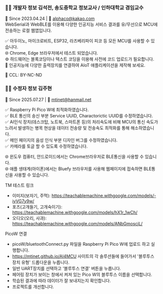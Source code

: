 ### 👨‍💻 개발자 정보 김석전, 송도중학교 정보교사 / 인하대학교 겸임교수  
📅 Since 2023.04.24 | 📧 alphaco@kakao.com  
WebSerial과 WebBLE를 이용해 다양한 인공지능 서비스 결과를 유/무선으로 MCU에 전송하는 로컬 웹앱입니다.  

✅ 아두이노, 마이크로비트, ESP32, 라즈베리파이 피코 등 모든 MCU를 사용할 수 있습니다.  
🌐 Chrome, Edge 브라우저에서 테스트 되었습니다.  
⚙️ 하드웨어는 블록코딩이나 텍스트 코딩을 이용해 사전에 코드 업로드가 필요합니다.  
🚀 인공지능에 다양한 출력장치를 연결하여 AIoT 애플리케이션을 제작해 보세요.  

📜 CCL: BY-NC-ND  


### 👨‍💻 수정자 정보 김주현  
📅 Since 2025.07.27 | 📧 mtinet@hanmail.net  

✅ Raspberry Pi Pico W에 최적화하였습니다.  
✅ BLE 통신의 송신 부분 Service UUID, Charactorictic UUID를 수정하였습니다.   
✅ AI인식 장치(데스크탑, 노트북, 스마트폰 등)의 처리속도에 비해 MCU의 통신 속도가 느려서 발생하는 병목 현상을 데이터 전송량 및 전송속도 최적화를 통해 해소하였습니다.  
✅ 메인 페이지의 음성 인식 부분 디자인 버그를 수정하였습니다.  
✅ 카메라를 토글 할 수 있도록 수정하였습니다.  

🌐 윈도우 컴퓨터, 안드로이드에서는 Chrome브라우저로 BLE통신을 사용할 수 있습니다.  
🌐 애플 생태계(아이폰)에서는 Bluefy 브라우저를 사용해 웹페이지에 접속하면 BLE통신을 사용할 수 있습니다.  

TM 테스트 링크
- 이미지(보자기, 주먹): https://teachablemachine.withgoogle.com/models/-iyVG7y9w/  
- 포즈(고개들기, 고개숙이기): https://teachablemachine.withgoogle.com/models/hX1r_1wCh/  
- 오디오(오리, 사과): https://teachablemachine.withgoogle.com/models/ANbGmoscjL/  

PicoW 연결
- picoW/bluetoothConnect.py 파일을 Raspberry Pi Pico W에 업로드 하고 실행합니다.  
- https://mtinet.github.io/AI4MCU 사이트의 각 솔루션들에 들어가서 '블루투스 장치 유형' 드롭다운을 누릅니다.
- 일반 UART장치를 선택하고 '블루투스 연결' 버튼을 누릅니다.
- 페어링 장치가 보이는 창에서 켜져 있는 Pico W의 블루투스 이름을 선택합니다.
- 학습된 결과에 따라 데이터가 잘 보내지는지 확인합니다.
- 프로젝트를 개선합니다.  
